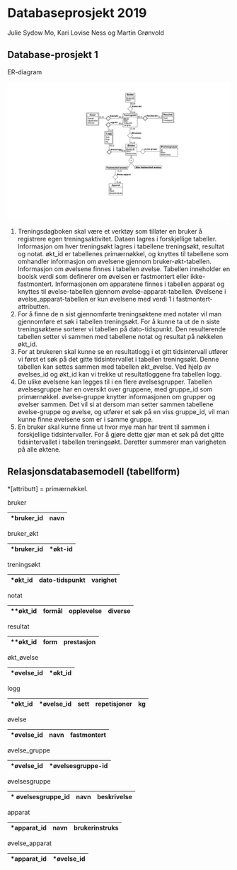 # Databaseprosjekt 2019

Julie Sydow Mo, Kari Lovise Ness og Martin Grønvold

## Database-prosjekt 1

ER-diagram

![text](!Levering-DEL1/ER-diagram.png)


1.	Treningsdagboken skal være et verktøy som tillater en bruker å registrere egen treningsaktivitet. Dataen lagres i forskjellige tabeller. Informasjon om hver treningsøkt lagres i tabellene treningsøkt, resultat og notat. økt_id er tabellenes primærnøkkel, og knyttes til tabellene som omhandler informasjon om øvelsene gjennom bruker-økt-tabellen. Informasjon om øvelsene finnes i tabellen øvelse. Tabellen inneholder en boolsk verdi som definerer om øvelsen er fastmontert eller ikke-fastmontert. Informasjonen om apparatene finnes i tabellen apparat og knyttes til øvelse-tabellen gjennom øvelse-apparat-tabellen. Øvelsene i øvelse_apparat-tabellen er kun øvelsene med verdi 1 i fastmontert-attributten.
2.	For å finne de n sist gjennomførte treningsøktene med notater vil man gjennomføre et søk i tabellen treningsøkt. For å kunne ta ut de n siste treningsøktene sorterer vi tabellen på dato-tidspunkt. Den resulterende tabellen setter vi sammen med tabellene notat og resultat på nøkkelen økt_id.
3.	For at brukeren skal kunne se en resultatlogg i et gitt tidsintervall utfører vi først et søk på det gitte tidsintervallet i tabellen treningsøkt. Denne tabellen kan settes sammen med tabellen økt_øvelse. Ved hjelp av øvelses_id og økt_id kan vi trekke ut resultatloggene fra tabellen logg.
4.	De ulike øvelsene kan legges til i en flere øvelsesgrupper. Tabellen øvelsesgruppe har en oversikt over gruppene, med gruppe_id som primærnøkkel. øvelse-gruppe knytter informasjonen om grupper og øvelser sammen. Det vil si at dersom man setter sammen tabellene øvelse-gruppe og øvelse, og utfører et søk på en viss gruppe_id, vil man kunne finne øvelsene som er i samme gruppe.
5.	En bruker skal kunne finne ut hvor mye man har trent til sammen i forskjellige tidsintervaller. For å gjøre dette gjør man et søk på det gitte tidsintervallet i tabellen treningsøkt. Deretter summerer man varigheten på alle øktene.


## Relasjonsdatabasemodell (tabellform)

*[attributt] = primærnøkkel.

bruker

| *bruker_id | navn |
|---|---|

bruker_økt

| *bruker_id  | *økt-id |
|---|---|


treningsøkt

| *økt_id| dato-tidspunkt | varighet |
|---|---|---|

notat

| **økt_id | formål | opplevelse | diverse |
| --- | --- | ---- | --- |

resultat

| **økt_id | form | prestasjon |
|---|---| ---|

økt_øvelse

| *øvelse_id | *økt_id |
|---|---|

logg

| *økt_id | *øvelse_id  | sett | repetisjoner | kg |
|---|---|---|---|---|

øvelse

| *øvelse_id | navn | fastmontert
|---|---|---|

øvelse_gruppe

| *øvelse_id | *øvelsesgruppe-id
| --- | --- |

øvelsesgruppe

| * øvelsesgruppe_id  | navn | beskrivelse |
| --- | --- | --- |

apparat

|*apparat_id| navn | brukerinstruks |
| --- | --- | --- |

øvelse_apparat

| *apparat_id | *øvelse_id |
| --- | --- |
